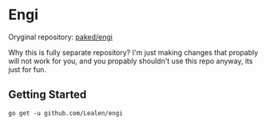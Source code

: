 # Engi 

Oryginal repository: [paked/engi](https://github.com/paked/engi)

Why this is fully separate repository?
I'm just making changes that propably will not work for you, and you propably shouldn't use this repo anyway, its just for fun.

## Getting Started

`go get -u github.com/Lealen/engi`
